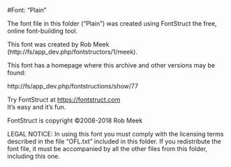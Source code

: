 ﻿#Font: “Plain”

The font file in this folder (“Plain”) was created using FontStruct the free, online font-building tool.

This font was created by Rob Meek (http://fs/app_dev.php/fontstructors/1/meek).

This font has a homepage where this archive and other versions may be found: 

http://fs/app_dev.php/fontstructions/show/77


Try FontStruct at https://fontstruct.com  
It’s easy and it’s fun.

FontStruct is copyright ©2008-2018 Rob Meek

LEGAL NOTICE:
In using this font you must comply with the licensing terms described in the file “OFL.txt” included in this folder.
If you redistribute the font file, it must be accompanied by all the other files from this folder, including this one.
